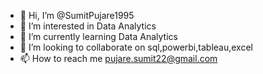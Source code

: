 - 👋 Hi, I’m @SumitPujare1995
- 👀 I’m interested in Data Analytics
- 🌱 I’m currently learning Data Analytics
- 💞️ I’m looking to collaborate on sql,powerbi,tableau,excel
- 📫 How to reach me pujare.sumit22@gmail.com
<!---
SumitPujare1995/SumitPujare1995 is a ✨ special ✨ repository because its `README.md` (this file) appears on your GitHub profile.
You can click the Preview link to take a look at your changes.
--->
